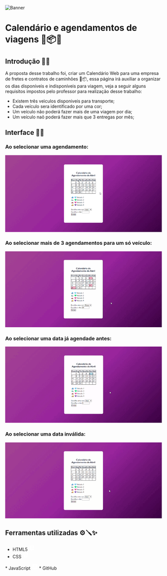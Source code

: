 ![Banner](IMG/Banner.png)
# Calendário e agendamentos de viagens 🚛📦✨
<link rel="stylesheet" href="https://cdn.jsdelivr.net/npm/bootstrap-icons@1.11.3/font/bootstrap-icons.min.css">
   
## Introdução 🚀✨
A proposta desse trabalho foi, criar um Calendário Web para uma empresa de fretes e contratos de caminhões 🚛📦,
essa página irá auxiliar a organizar os dias disponíveis e indisponíveis para viagem, veja a seguir alguns requisitos impostos pelo professor para realização desse trabalho:
* Existem três veìculos disponiveis para transporte;
* Cada veículo sera identificado por uma cor;
* Um veículo não poderá fazer mais de uma viagem por dia;
* Um veículo naõ poderá fazer mais que 3 entregas por mês;

## Interface 🥽✨
### Ao selecionar uma agendamento:
![Gif Animado](GIF/GIF-INTERFACE.gif)
### Ao selecionar mais de 3 agendamentos para um só veículo:
![Alert 1](GIF/Alert.gif)
### Ao selecionar uma data já agendade antes:
![Alert 2](GIF/Data.gif)
### Ao selecionar uma data inválida:
![Alert 3](GIF/Erro%20invalido.gif)




## Ferramentas utilizadas ⚙️🪛✨
* HTML5 
<svg xmlns="http://www.w3.org/2000/svg" x="0px" y="0px" width="20" height="20" viewBox="0,0,256,256" style="fill:#FFFFFF;"><g fill="#ffffff" fill-rule="nonzero" stroke="none" stroke-width="1" stroke-linecap="butt" stroke-linejoin="miter" stroke-miterlimit="10" stroke-dasharray="" stroke-dashoffset="0" font-family="none" font-weight="none" font-size="none" text-anchor="none" style="mix-blend-mode: normal"><g transform="scale(8.53333,8.53333)"><path d="M25.428,3.333c-0.19,-0.212 -0.461,-0.333 -0.745,-0.333h-19.366c-0.284,0 -0.555,0.121 -0.745,0.333c-0.19,0.212 -0.28,0.495 -0.249,0.777l2.202,19.823c0.044,0.403 0.329,0.74 0.719,0.851l7.48,2.137c0.09,0.026 0.183,0.039 0.275,0.039c0.092,0 0.185,-0.013 0.275,-0.039l7.48,-2.137c0.39,-0.111 0.674,-0.448 0.719,-0.851l2.203,-19.823c0.032,-0.282 -0.058,-0.565 -0.248,-0.777zM20.629,10.43h-8.93l0.212,2.542h8.503l-0.638,7.51l-4.773,1.518l-0.047,-0.015l-4.72,-1.505l-0.258,-3.06h2.312l0.101,1.189l2.637,0.581l2.591,-0.582l0.275,-3.213h-8.09l-0.626,-7.395h11.659z"></path></g></g>  
</svg></svg>
* CSS 
<svg xmlns="http://www.w3.org/2000/svg" x="0px" y="0px" width="20" height="20" viewBox="0,0,256,256" style="fill:#FFFFFF;"><g fill="#ffffff" fill-rule="nonzero" stroke="none" stroke-width="1" stroke-linecap="butt" stroke-linejoin="miter" stroke-miterlimit="10" stroke-dasharray="" stroke-dashoffset="0" font-family="none" font-weight="none" font-size="none" text-anchor="none" style="mix-blend-mode: normal"><g transform="scale(8.53333,8.53333)"><path d="M25.428,3.333c-0.19,-0.212 -0.461,-0.333 -0.745,-0.333h-19.366c-0.284,0 -0.555,0.121 -0.745,0.333c-0.19,0.212 -0.28,0.495 -0.249,0.777l2.202,19.823c0.044,0.403 0.329,0.74 0.719,0.851l7.48,2.137c0.09,0.026 0.183,0.039 0.275,0.039c0.092,0 0.185,-0.013 0.275,-0.039l7.48,-2.137c0.39,-0.111 0.674,-0.448 0.719,-0.851l2.203,-19.823c0.032,-0.282 -0.058,-0.565 -0.248,-0.777zM20.516,13.074l-0.446,7.285l-5.038,1.647l-5.038,-1.647l-0.191,-3.484h2.55l0.064,1.584l2.615,0.887l2.615,-0.887l0.191,-2.85h-5.612l-0.127,-2.534h5.867l0.191,-2.534h-8.801l-0.191,-2.535h11.67z"></path></g></g>  
</svg>  
* JavaScript 
<svg xmlns="http://www.w3.org/2000/svg" x="0px" y="0px" width="20" height="20" viewBox="0,0,256,256"
style="fill:#FFFFFF;"><g fill="#ffffff" fill-rule="nonzero" stroke="none" stroke-width="1" stroke-linecap="butt" stroke-linejoin="miter" stroke-miterlimit="10" stroke-dasharray="" stroke-dashoffset="0" font-family="none" font-weight="none" font-size="none" text-anchor="none" style="mix-blend-mode: normal"><g transform="scale(5.12,5.12)"><path d="M45.274,2.325c-0.19,-0.207 -0.457,-0.325 -0.738,-0.325h-39.072c-0.281,0 -0.548,0.118 -0.738,0.325c-0.19,0.207 -0.283,0.485 -0.258,0.764l3.52,39.427c0.037,0.412 0.324,0.759 0.722,0.873l16.01,4.573c0.089,0.025 0.182,0.038 0.274,0.038c0.092,0 0.185,-0.013 0.274,-0.038l16.024,-4.573c0.398,-0.114 0.685,-0.461 0.722,-0.873l3.518,-39.427c0.025,-0.279 -0.069,-0.557 -0.258,-0.764zM12,29.004l7,1.942v-19.946h4v26l-11,-3.051zM38.054,22l-1.054,12.25l-10,2.75v-4.601l6.75,-1.855l0.25,-3.75l-7,1.206v-17h12l-0.345,4h-7.655v8z"></path></g></g>
</svg>
* GitHub <i class="bi bi-github"></i>





